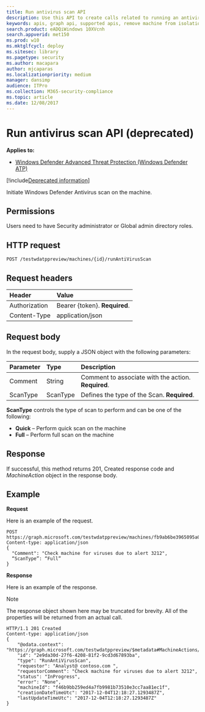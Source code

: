 ```yaml
---
title: Run antivirus scan API
description: Use this API to create calls related to running an antivirus scan on a machine.
keywords: apis, graph api, supported apis, remove machine from isolation
search.product: eADQiWindows 10XVcnh
search.appverid: met150
ms.prod: w10
ms.mktglfcycl: deploy
ms.sitesec: library
ms.pagetype: security
ms.author: macapara
author: mjcaparas
ms.localizationpriority: medium
manager: dansimp
audience: ITPro
ms.collection: M365-security-compliance 
ms.topic: article
ms.date: 12/08/2017
---
```


# Run antivirus scan API (deprecated)

**Applies to:**
- [Windows Defender Advanced Threat Protection (Windows Defender ATP)](https://wincom.blob.core.windows.net/documents/Windows10_Commercial_Comparison.pdf)

[!include[Deprecated information](deprecate.md)]

Initiate Windows Defender Antivirus scan on the machine.

## Permissions
Users need to have Security administrator or Global admin directory roles.

## HTTP request
```
POST /testwdatppreview/machines/{id}/runAntiVirusScan
```

## Request headers

Header | Value 
:---|:---
Authorization | Bearer {token}. **Required**.
Content-Type	| application/json

## Request body
In the request body, supply a JSON object with the following parameters:

Parameter |	Type	| Description
:---|:---|:---
Comment |	String | Comment to associate with the action. **Required**.
ScanType|	ScanType	| Defines the type of the Scan. **Required**.

**ScanType** controls the type of scan to perform and can be one of the following:

- **Quick** – Perform quick scan on the machine
- **Full** – Perform full scan on the machine



## Response
If successful, this method returns 201, Created response code and _MachineAction_ object in the response body.


## Example

**Request**

Here is an example of the request.

```
POST https://graph.microsoft.com/testwdatppreview/machines/fb9ab6be3965095a09c057be7c90f0a2/runAntiVirusScan 
Content-type: application/json
{
  "Comment": "Check machine for viruses due to alert 3212",
  “ScanType”: “Full”
}
```

**Response**

Here is an example of the response.

>[!NOTE]
>The response object shown here may be truncated for brevity. All of the properties will be returned from an actual call.

```
HTTP/1.1 201 Created
Content-type: application/json
{
    "@odata.context": "https://graph.microsoft.com/testwdatppreview/$metadata#MachineActions/$entity",
    "id": "2e9da30d-27f6-4208-81f2-9cd3d67893ba",
    "type": "RunAntiVirusScan",
    "requestor": "Analyst@ contoso.com ",
    "requestorComment": "Check machine for viruses due to alert 3212",
    "status": "InProgress",
    "error": "None",
    "machineId": "f46b9bb259ed4a7fb9981b73510e3cc7aa81ec1f",
    "creationDateTimeUtc": "2017-12-04T12:18:27.1293487Z",
    "lastUpdateTimeUtc": "2017-12-04T12:18:27.1293487Z"
}

```
